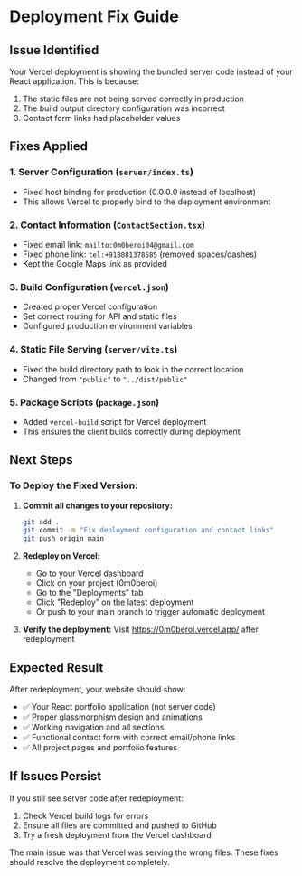 # Deployment Fix Guide

## Issue Identified
Your Vercel deployment is showing the bundled server code instead of your React application. This is because:

1. The static files are not being served correctly in production
2. The build output directory configuration was incorrect
3. Contact form links had placeholder values

## Fixes Applied

### 1. Server Configuration (`server/index.ts`)
- Fixed host binding for production (0.0.0.0 instead of localhost)
- This allows Vercel to properly bind to the deployment environment

### 2. Contact Information (`ContactSection.tsx`)
- Fixed email link: `mailto:0m0beroi04@gmail.com`
- Fixed phone link: `tel:+918081378585` (removed spaces/dashes)
- Kept the Google Maps link as provided

### 3. Build Configuration (`vercel.json`)
- Created proper Vercel configuration
- Set correct routing for API and static files
- Configured production environment variables

### 4. Static File Serving (`server/vite.ts`)
- Fixed the build directory path to look in the correct location
- Changed from `"public"` to `"../dist/public"`

### 5. Package Scripts (`package.json`)
- Added `vercel-build` script for Vercel deployment
- This ensures the client builds correctly during deployment

## Next Steps

### To Deploy the Fixed Version:

1. **Commit all changes to your repository:**
   ```bash
   git add .
   git commit -m "Fix deployment configuration and contact links"
   git push origin main
   ```

2. **Redeploy on Vercel:**
   - Go to your Vercel dashboard
   - Click on your project (0m0beroi)
   - Go to the "Deployments" tab
   - Click "Redeploy" on the latest deployment
   - Or push to your main branch to trigger automatic deployment

3. **Verify the deployment:**
   Visit https://0m0beroi.vercel.app/ after redeployment

## Expected Result
After redeployment, your website should show:
- ✅ Your React portfolio application (not server code)
- ✅ Proper glassmorphism design and animations
- ✅ Working navigation and all sections
- ✅ Functional contact form with correct email/phone links
- ✅ All project pages and portfolio features

## If Issues Persist
If you still see server code after redeployment:
1. Check Vercel build logs for errors
2. Ensure all files are committed and pushed to GitHub
3. Try a fresh deployment from the Vercel dashboard

The main issue was that Vercel was serving the wrong files. These fixes should resolve the deployment completely.